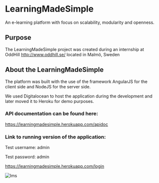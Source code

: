 # LearningMadeSimple
An e-learning platform with focus on scalability, modularity and openness.

## Purpose
The LearningMadeSimple project was created during an internship at OddHill http://www.oddhill.se/ located in Malmö, Sweden

## About the LearningMadeSimple
The platform was built with the use of the framework AngularJS for the client side and NodeJS for the server side.

We used Digitalocean to host the application during the development and later moved it to Heroku for demo purposes.

### API documentation can be found here:
https://learningmadesimple.herokuapp.com/apidoc

### Link to running version of the application:
Test username: admin

Test password: admin

https://learningmadesimple.herokuapp.com/login

![lms](http://simon.brasse-pc.eu/portfolio/images/lmsFront.jpg)
